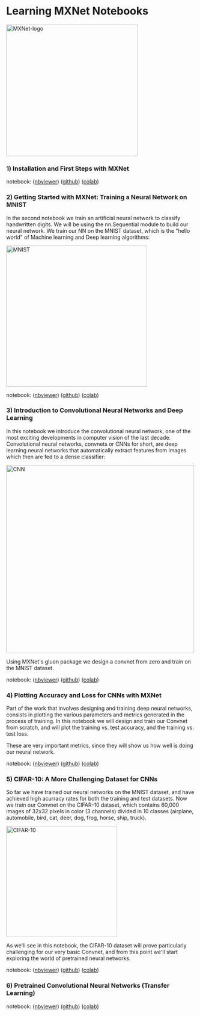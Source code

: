 Learning MXNet Notebooks
========================

<img src="https://raw.githubusercontent.com/dmlc/web-data/master/mxnet/image/mxnet_logo_2.png" title="MXNet-logo"
width="350" />

### 1) Installation and First Steps with MXNet

notebook: ([nbviewer](https://github.com/ccarpenterg/LearningMXNet/blob/master/01_installation_first_steps_mxnet.ipynb)) ([github](https://github.com/ccarpenterg/LearningMXNet/blob/master/01_installation_first_steps_mxnet.ipynb)) ([colab](https://colab.research.google.com/github/ccarpenterg/LearningMXNet/blob/master/01_installation_first_steps_mxnet.ipynb))

### 2) Getting Started with MXNet: Training a Neural Network on MNIST

In the second notebook we train an artificial neural network to classify handwritten digits. We will be using the nn.Sequential module to build our neural network. We train our NN on the MNIST dataset, which is the "hello world" of Machine learning and Deep learning algorithms:

<img src="https://upload.wikimedia.org/wikipedia/commons/2/27/MnistExamples.png" title="MNIST" width="375" />

notebook: ([nbviewer](https://nbviewer.jupyter.org/github/ccarpenterg/LearningMXNet/blob/master/02_getting_started_with_mxnet.ipynb)) ([github](https://github.com/ccarpenterg/LearningMXNet/blob/master/02_getting_started_with_mxnet.ipynb)) ([colab](https://colab.research.google.com/github/ccarpenterg/LearningMXNet/blob/master/02_getting_started_with_mxnet.ipynb))

### 3) Introduction to Convolutional Neural Networks and Deep Learning

In this notebook we introduce the convolutional neural network, one of the most exciting developments in computer vision of the last decade. Convolutional neural networks, convnets or CNNs for short, are deep learning neural networks that automatically extract features from images which then are fed to a dense classifier:

<img src="https://upload.wikimedia.org/wikipedia/commons/thumb/6/63/Typical_cnn.png/800px-Typical_cnn.png" 
title="CNN" width="500" />

Using MXNet's gluon package we design a convnet from zero and train on the MNIST dataset.

notebook: ([nbviewer](https://nbviewer.jupyter.org/github/ccarpenterg/LearningMXNet/blob/master/03_introduction_to_convnets_with_mxnet.ipynb)) ([github](https://github.com/ccarpenterg/LearningMXNet/blob/master/03_introduction_to_convnets_with_mxnet.ipynb)) ([colab](https://colab.research.google.com/github/ccarpenterg/LearningMXNet/blob/master/03_introduction_to_convnets_with_mxnet.ipynb))

### 4) Plotting Accuracy and Loss for CNNs with MXNet

Part of the work that involves designing and training deep neural networks, consists in plotting the various parameters and metrics generated in the process of training. In this notebook we will design and train our Convnet from scratch, and will plot the training vs. test accuracy, and the training vs. test loss.

These are very important metrics, since they will show us how well is doing our neural network.

notebook: ([nbviewer](https://nbviewer.jupyter.org/github/ccarpenterg/LearningMXNet/blob/master/04_plotting_accuracy_loss_convnet.ipynb)) ([github](https://github.com/ccarpenterg/LearningMXNet/blob/master/04_plotting_accuracy_loss_convnet.ipynb)) ([colab](https://colab.research.google.com/github/ccarpenterg/LearningMXNet/blob/master/04_plotting_accuracy_loss_convnet.ipynb))

### 5) CIFAR-10: A More Challenging Dataset for CNNs

So far we have trained our neural networks on the MNIST dataset, and have achieved high acurracy rates for both the training and test datasets. Now we train our Convnet on the CIFAR-10 dataset, which contains 60,000 images of 32x32 pixels in color (3 channels) divided in 10 classes (airplane, automobile, bird, cat, deer, dog, frog, horse, ship, truck).

<img src="https://storage.googleapis.com/kaggle-competitions/kaggle/3649/media/cifar-10.png" title="CIFAR-10" width="295" />

As we'll see in this notebook, the CIFAR-10 dataset will prove particularly challenging for our very basic Convnet, and from this point we'll start exploring the world of pretrained neural networks.

notebook: ([nbviewer](https://nbviewer.jupyter.org/github/ccarpenterg/LearningMXNet/blob/master/05_cifar_10_challenging_convnets.ipynb)) ([github](https://github.com/ccarpenterg/LearningMXNet/blob/master/05_cifar_10_challenging_convnets.ipynb)) ([colab](https://colab.research.google.com/github/ccarpenterg/LearningMXNet/blob/master/05_cifar_10_challenging_convnets.ipynb))

### 6) Pretrained Convolutional Neural Networks (Transfer Learning)

notebook: ([nbviewer](https://nbviewer.jupyter.org/github/ccarpenterg/LearningMXNet/blob/master/06_pretrained_convnets_and_transfer_learning.ipynb)) ([github](https://github.com/ccarpenterg/LearningMXNet/blob/master/06_pretrained_convnets_and_transfer_learning.ipynb)) ([colab](https://colab.research.google.com/github/ccarpenterg/LearningMXNet/blob/master/06_pretrained_convnets_and_transfer_learning.ipynb))
